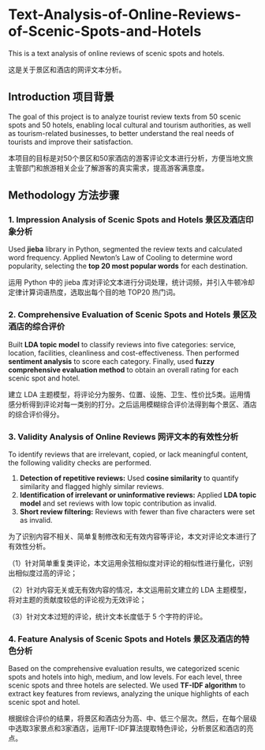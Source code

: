# Text-Analysis-of-Online-Reviews-of-Scenic-Spots-and-Hotels
This is a text analysis of online reviews of scenic spots and hotels. 

这是关于景区和酒店的网评文本分析。

## Introduction 项目背景
The goal of this project is to analyze tourist review texts from 50 scenic spots and 50 hotels, enabling local cultural and tourism authorities, as well as tourism-related businesses, to better understand the real needs of tourists and improve their satisfaction.  

本项目的目标是对50个景区和50家酒店的游客评论文本进行分析，方便当地文旅主管部门和旅游相关企业了解游客的真实需求，提高游客满意度。

## Methodology 方法步骤
### 1. Impression Analysis of Scenic Spots and Hotels 景区及酒店印象分析

Used **jieba** library in Python, segmented the review texts and calculated word frequency. Applied Newton’s Law of Cooling to determine word popularity, selecting the **top 20 most popular words** for each destination.  

运用 Python 中的 jieba 库对评论文本进行分词处理，统计词频，并引入牛顿冷却定律计算词语热度，选取出每个目的地 TOP20 热门词。

### 2. Comprehensive Evaluation of Scenic Spots and Hotels 景区及酒店的综合评价

Built **LDA topic model** to classify reviews into five categories: service, location, facilities, cleanliness and cost-effectiveness. Then performed **sentiment analysis** to score each category. Finally, used **fuzzy comprehensive evaluation method** to obtain an overall rating for each scenic spot and hotel.  

建立 LDA 主题模型，将评论分为服务、位置、设施、卫生、性价比5类。运用情感分析得到评论对每一类别的打分。之后运用模糊综合评价法得到每个景区、酒店的综合评价得分。

### 3. Validity Analysis of Online Reviews 网评文本的有效性分析

To identify reviews that are irrelevant, copied, or lack meaningful content, the following validity checks are performed.

1. **Detection of repetitive reviews:** Used **cosine similarity** to quantify similarity and flagged highly similar reviews.  
2. **Identification of irrelevant or uninformative reviews:** Applied **LDA topic model** and set reviews with low topic contribution as invalid.  
3. **Short review filtering:** Reviews with fewer than five characters were set as invalid.  

为了识别内容不相关、简单复制修改和无有效内容等评论，本文对评论文本进行了有效性分析。

（1）针对简单重复类评论，本文运用余弦相似度对评论的相似性进行量化，识别出相似度过高的评论；

（2）针对内容无关或无有效内容的情况，本文运用前文建立的 LDA 主题模型，将对主题的贡献度较低的评论视为无效评论；

（3）针对文本过短的评论，统计文本长度低于 5 个字符的评论。

### 4. Feature Analysis of Scenic Spots and Hotels 景区及酒店的特色分析

Based on the comprehensive evaluation results, we categorized scenic spots and hotels into high, medium, and low levels. For each level, three scenic spots and three hotels are selected. We used **TF-IDF algorithm** to extract key features from reviews, analyzing the unique highlights of each scenic spot and hotel.

根据综合评价的结果，将景区和酒店分为高、中、低三个层次。然后，在每个层级中选取3家景点和3家酒店，运用TF-IDF算法提取特色评论，分析景区和酒店的亮点。


